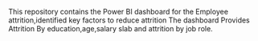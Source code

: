 This repository contains the Power BI dashboard for the Employee attrition,identified key factors to reduce attrition  The dashboard Provides Attrition By education,age,salary slab and attrition by job role.
